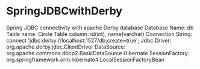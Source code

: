 # SpringJDBCwithDerby
Spring JDBC connectivity with apache Derby database
Database Name: db
Table name: Circle
Table column: id(int), name(varchar)
Coonection String: connect 'jdbc:derby://localhost:1527/db;create=true'; 
Jdbc Driver: org.apache.derby.jdbc.ClientDriver
DataSource: org.apache.commons.dbcp2.BasicDataSource
Hibernate SessionFactory: org.springframework.orm.hibernate4.LocalSessionFactoryBean
